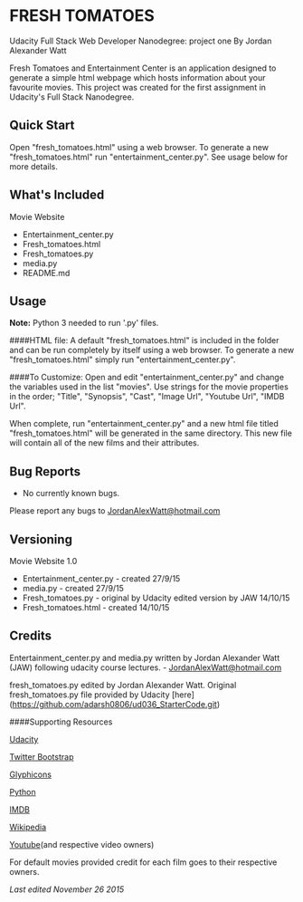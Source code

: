 # FRESH TOMATOES

Udacity
Full Stack Web Developer Nanodegree: project one
By Jordan Alexander Watt

Fresh Tomatoes and Entertainment Center is an application designed to generate
a simple html webpage which hosts information about your favourite movies. This
project was created for the first assignment in Udacity's Full Stack Nanodegree.


## Quick Start

Open "fresh_tomatoes.html" using a web browser. To generate a new 
"fresh_tomatoes.html" run "entertainment_center.py". 
See usage below for more details.


## What's Included

Movie Website
* Entertainment_center.py
* Fresh_tomatoes.html
* Fresh_tomatoes.py
* media.py
* README.md


## Usage

**Note:**
Python 3 needed to run '.py' files.

####HTML file:
A default "fresh_tomatoes.html" is included in the folder and can be run
completely by itself using a web browser. To generate a new
"fresh_tomatoes.html" simply run "entertainment_center.py". 

####To Customize:
Open and edit "entertainment_center.py" and change the variables used in
the list "movies". Use strings for the movie properties in the order;
"Title", "Synopsis", "Cast", "Image Url", "Youtube Url", "IMDB Url".
	
When complete, run "entertainment_center.py" and a new html file titled
"fresh_tomatoes.html" will be generated in the same directory. This new
file will contain all of the new films and their attributes.


## Bug Reports

* No currently known bugs.

Please report any bugs to JordanAlexWatt@hotmail.com


## Versioning

Movie Website 1.0
* Entertainment_center.py - created 27/9/15
* media.py - created 27/9/15
* Fresh_tomatoes.py - original by Udacity
			edited version by JAW 14/10/15
* Fresh_tomatoes.html - created 14/10/15


## Credits

Entertainment_center.py and media.py written by Jordan Alexander Watt (JAW)
following udacity course lectures. - JordanAlexWatt@hotmail.com

fresh_tomatoes.py edited by Jordan Alexander Watt.
Original fresh_tomatoes.py file provided by Udacity [here]
(https://github.com/adarsh0806/ud036_StarterCode.git)


####Supporting Resources

[Udacity](http://www.udacity.com)

[Twitter Bootstrap](http://getbootstrap.com/)

[Glyphicons](http://glyphicons.com/)

[Python](https://www.python.org/)

[IMDB](http://www.imdb.com/)

[Wikipedia](https://en.wikipedia.org/)

[Youtube](https://www.youtube.com/)(and respective video owners)


For default movies provided credit for each film goes to their respective 
owners.



*Last edited November 26 2015*
